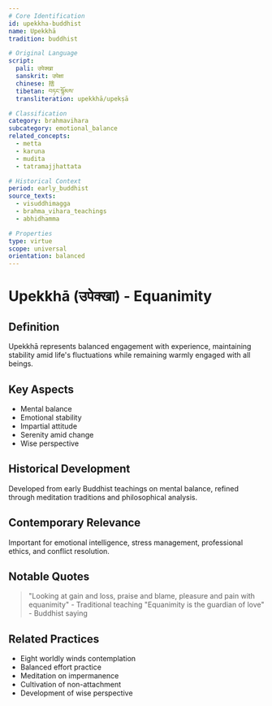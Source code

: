 ```yaml
---
# Core Identification
id: upekkha-buddhist
name: Upekkhā
tradition: buddhist

# Original Language
script:
  pali: उपेक्खा
  sanskrit: उपेक्षा
  chinese: 捨
  tibetan: བཏང་སྙོམས་
  transliteration: upekkhā/upekṣā

# Classification
category: brahmavihara
subcategory: emotional_balance
related_concepts:
  - metta
  - karuna
  - mudita
  - tatramajjhattata

# Historical Context
period: early_buddhist
source_texts:
  - visuddhimagga
  - brahma_vihara_teachings
  - abhidhamma

# Properties
type: virtue
scope: universal
orientation: balanced
---
```


# Upekkhā (उपेक्खा) - Equanimity

## Definition
Upekkhā represents balanced engagement with experience, maintaining stability amid life's fluctuations while remaining warmly engaged with all beings.

## Key Aspects
- Mental balance
- Emotional stability
- Impartial attitude
- Serenity amid change
- Wise perspective

## Historical Development
Developed from early Buddhist teachings on mental balance, refined through meditation traditions and philosophical analysis.

## Contemporary Relevance
Important for emotional intelligence, stress management, professional ethics, and conflict resolution.

## Notable Quotes
> "Looking at gain and loss, praise and blame, pleasure and pain with equanimity" - Traditional teaching
> "Equanimity is the guardian of love" - Buddhist saying

## Related Practices
- Eight worldly winds contemplation
- Balanced effort practice
- Meditation on impermanence
- Cultivation of non-attachment
- Development of wise perspective